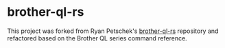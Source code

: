 
# brother-ql-rs

This project was forked from Ryan Petschek's [brother-ql-rs][1] repository and refactored based on the Brother QL 
series command reference.


[1]: https://github.com/petschekr/brother-ql-rs